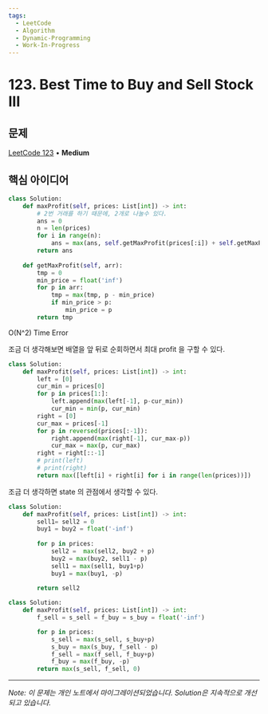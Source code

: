 ```yaml
---
tags:
  - LeetCode
  - Algorithm
  - Dynamic-Programming
  - Work-In-Progress
---
```


# 123. Best Time to Buy and Sell Stock III

## 문제

[LeetCode 123](https://leetcode.com/problems/best-time-to-buy-and-sell-stock-iii/) • **Medium**

## 핵심 아이디어

```python
class Solution:
    def maxProfit(self, prices: List[int]) -> int:
        # 2번 거래를 하기 때문에, 2개로 나눌수 있다.
        ans = 0
        n = len(prices)
        for i in range(n):
            ans = max(ans, self.getMaxProfit(prices[:i]) + self.getMaxProfit(prices[i:]))
        return ans
            
    def getMaxProfit(self, arr):
        tmp = 0
        min_price = float('inf')
        for p in arr:
            tmp = max(tmp, p - min_price)
            if min_price > p:
                min_price = p
        return tmp
```

O(N^2) Time Error

  

조금 더 생각해보면 배열을 앞 뒤로 순회하면서 최대 profit 을 구할 수 있다.

  

```python
class Solution:
    def maxProfit(self, prices: List[int]) -> int:
        left = [0]
        cur_min = prices[0]
        for p in prices[1:]:
            left.append(max(left[-1], p-cur_min))
            cur_min = min(p, cur_min)
        right = [0]
        cur_max = prices[-1]
        for p in reversed(prices[:-1]):
            right.append(max(right[-1], cur_max-p))
            cur_max = max(p, cur_max)
        right = right[::-1]
        # print(left)
        # print(right)
        return max([left[i] + right[i] for i in range(len(prices))])
```

  

조금 더 생각하면 state 의 관점에서 생각할 수 있다.

  

```python
class Solution:
    def maxProfit(self, prices: List[int]) -> int:
        sell1= sell2 = 0
        buy1 = buy2 = float('-inf')
        
        for p in prices:
            sell2 =  max(sell2, buy2 + p)
            buy2 = max(buy2, sell1 - p)
            sell1 = max(sell1, buy1+p)
            buy1 = max(buy1, -p)
            
        return sell2
```

  

```python
class Solution:
    def maxProfit(self, prices: List[int]) -> int:
        f_sell = s_sell = f_buy = s_buy = float('-inf')

        for p in prices:
            s_sell = max(s_sell, s_buy+p)
            s_buy = max(s_buy, f_sell - p)
            f_sell = max(f_sell, f_buy+p)
            f_buy = max(f_buy, -p)
        return max(s_sell, f_sell, 0)
```

---

*Note: 이 문제는 개인 노트에서 마이그레이션되었습니다. Solution은 지속적으로 개선되고 있습니다.*
